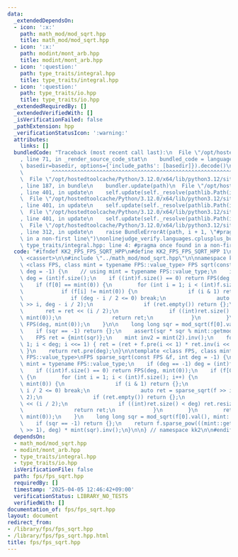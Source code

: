 ```yaml
---
data:
  _extendedDependsOn:
  - icon: ':x:'
    path: math_mod/mod_sqrt.hpp
    title: math_mod/mod_sqrt.hpp
  - icon: ':x:'
    path: modint/mont_arb.hpp
    title: modint/mont_arb.hpp
  - icon: ':question:'
    path: type_traits/integral.hpp
    title: type_traits/integral.hpp
  - icon: ':question:'
    path: type_traits/io.hpp
    title: type_traits/io.hpp
  _extendedRequiredBy: []
  _extendedVerifiedWith: []
  _isVerificationFailed: false
  _pathExtension: hpp
  _verificationStatusIcon: ':warning:'
  attributes:
    links: []
  bundledCode: "Traceback (most recent call last):\n  File \"/opt/hostedtoolcache/Python/3.12.0/x64/lib/python3.12/site-packages/onlinejudge_verify/documentation/build.py\"\
    , line 71, in _render_source_code_stat\n    bundled_code = language.bundle(stat.path,\
    \ basedir=basedir, options={'include_paths': [basedir]}).decode()\n          \
    \         ^^^^^^^^^^^^^^^^^^^^^^^^^^^^^^^^^^^^^^^^^^^^^^^^^^^^^^^^^^^^^^^^^^^^^^^^^^^^^^^^^\n\
    \  File \"/opt/hostedtoolcache/Python/3.12.0/x64/lib/python3.12/site-packages/onlinejudge_verify/languages/cplusplus.py\"\
    , line 187, in bundle\n    bundler.update(path)\n  File \"/opt/hostedtoolcache/Python/3.12.0/x64/lib/python3.12/site-packages/onlinejudge_verify/languages/cplusplus_bundle.py\"\
    , line 401, in update\n    self.update(self._resolve(pathlib.Path(included), included_from=path))\n\
    \  File \"/opt/hostedtoolcache/Python/3.12.0/x64/lib/python3.12/site-packages/onlinejudge_verify/languages/cplusplus_bundle.py\"\
    , line 401, in update\n    self.update(self._resolve(pathlib.Path(included), included_from=path))\n\
    \  File \"/opt/hostedtoolcache/Python/3.12.0/x64/lib/python3.12/site-packages/onlinejudge_verify/languages/cplusplus_bundle.py\"\
    , line 401, in update\n    self.update(self._resolve(pathlib.Path(included), included_from=path))\n\
    \  File \"/opt/hostedtoolcache/Python/3.12.0/x64/lib/python3.12/site-packages/onlinejudge_verify/languages/cplusplus_bundle.py\"\
    , line 312, in update\n    raise BundleErrorAt(path, i + 1, \"#pragma once found\
    \ in a non-first line\")\nonlinejudge_verify.languages.cplusplus_bundle.BundleErrorAt:\
    \ type_traits/integral.hpp: line 4: #pragma once found in a non-first line\n"
  code: "#ifndef KK2_FPS_FPS_SQRT_HPP\n#define KK2_FPS_FPS_SQRT_HPP 1\n\n#include\
    \ <cassert>\n\n#include \"../math_mod/mod_sqrt.hpp\"\n\nnamespace kk2 {\n\ntemplate\
    \ <class FPS, class mint = typename FPS::value_type> FPS sqrt(const FPS &f, int\
    \ deg = -1) {\n    // using mint = typename FPS::value_type;\n    if (deg == -1)\
    \ deg = (int)f.size();\n    if ((int)f.size() == 0) return FPS(deg, mint(0));\n\
    \    if (f[0] == mint(0)) {\n        for (int i = 1; i < (int)f.size(); i++) {\n\
    \            if (f[i] != mint(0)) {\n                if (i & 1) return {};\n \
    \               if (deg - i / 2 <= 0) break;\n                auto ret = sqrt(f\
    \ >> i, deg - i / 2);\n                if (ret.empty()) return {};\n         \
    \       ret = ret << (i / 2);\n                if ((int)ret.size() < deg) ret.resize(deg,\
    \ mint(0));\n                return ret;\n            }\n        }\n        return\
    \ FPS(deg, mint(0));\n    }\n\n    long long sqr = mod_sqrt(f[0].val(), mint::getmod());\n\
    \    if (sqr == -1) return {};\n    assert(sqr * sqr % mint::getmod() == f[0].val());\n\
    \    FPS ret = {mint(sqr)};\n    mint inv2 = mint(2).inv();\n    for (int i =\
    \ 1; i < deg; i <<= 1) { ret = (ret + f.pre(i << 1) * ret.inv(i << 1)) * inv2;\
    \ }\n    return ret.pre(deg);\n}\n\ntemplate <class FPS, class mint = typename\
    \ FPS::value_type>\nFPS sparse_sqrt(const FPS &f, int deg = -1) {\n    // using\
    \ mint = typename FPS::value_type;\n    if (deg == -1) deg = (int)f.size();\n\
    \    if ((int)f.size() == 0) return FPS(deg, mint(0));\n    if (f[0] == mint(0))\
    \ {\n        for (int i = 1; i < (int)f.size(); i++) {\n            if (f[i] !=\
    \ mint(0)) {\n                if (i & 1) return {};\n                if (deg -\
    \ i / 2 <= 0) break;\n                auto ret = sparse_sqrt(f >> i, deg - i /\
    \ 2);\n                if (ret.empty()) return {};\n                ret = ret\
    \ << (i / 2);\n                if ((int)ret.size() < deg) ret.resize(deg, mint(0));\n\
    \                return ret;\n            }\n        }\n        return FPS(deg,\
    \ mint(0));\n    }\n    long long sqr = mod_sqrt(f[0].val(), mint::getmod());\n\
    \    if (sqr == -1) return {};\n    return f.sparse_pow(((mint::getmod() + 1)\
    \ >> 1), deg) * mint(sqr).inv();\n}\n\n} // namespace kk2\n\n#endif // KK2_FPS_FPS_SQRT_HPP\n"
  dependsOn:
  - math_mod/mod_sqrt.hpp
  - modint/mont_arb.hpp
  - type_traits/integral.hpp
  - type_traits/io.hpp
  isVerificationFile: false
  path: fps/fps_sqrt.hpp
  requiredBy: []
  timestamp: '2025-04-05 12:46:42+09:00'
  verificationStatus: LIBRARY_NO_TESTS
  verifiedWith: []
documentation_of: fps/fps_sqrt.hpp
layout: document
redirect_from:
- /library/fps/fps_sqrt.hpp
- /library/fps/fps_sqrt.hpp.html
title: fps/fps_sqrt.hpp
---
```

